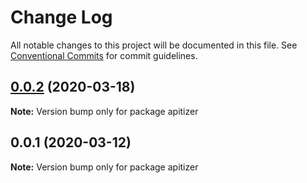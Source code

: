 # Change Log

All notable changes to this project will be documented in this file.
See [Conventional Commits](https://conventionalcommits.org) for commit guidelines.

## [0.0.2](https://github.com/jeanfortheweb/apitizer/compare/v0.0.1...v0.0.2) (2020-03-18)

**Note:** Version bump only for package apitizer





## 0.0.1 (2020-03-12)

**Note:** Version bump only for package apitizer
